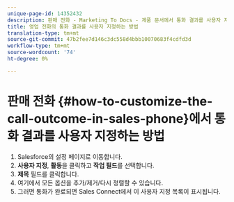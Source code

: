 ```yaml
---
unique-page-id: 14352432
description: 판매 전화 - Marketing To Docs - 제품 문서에서 통화 결과를 사용자 지정하는 방법
title: 영업 전화의 통화 결과를 사용자 지정하는 방법
translation-type: tm+mt
source-git-commit: 47b2fee7d146c3dc558d4bbb10070683f4cdfd3d
workflow-type: tm+mt
source-wordcount: '74'
ht-degree: 0%

---
```



# 판매 전화 {#how-to-customize-the-call-outcome-in-sales-phone}에서 통화 결과를 사용자 지정하는 방법

1. Salesforce의 설정 페이지로 이동합니다.
1. **사용자 지정**, **활동**&#x200B;을 클릭하고 **작업 필드**&#x200B;를 선택합니다.
1. **제목** 필드를 클릭합니다.
1. 여기에서 모든 옵션을 추가/제거/다시 정렬할 수 있습니다.
1. 그러면 통화가 완료되면 Sales Connect에서 이 사용자 지정 목록이 표시됩니다.

